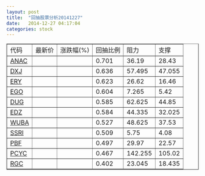 ```yaml
---
layout: post
title:  "回抽股票分析20141227"
date:   2014-12-27 04:17:04
categories: stock
---
```

<script type="text/javascript">
var stockList = []
stockList.push('gb_anac');
stockList.push('gb_dxj');
stockList.push('gb_ery');
stockList.push('gb_ego');
stockList.push('gb_dug');
stockList.push('gb_edz');
stockList.push('gb_wuba');
stockList.push('gb_ssri');
stockList.push('gb_pbf');
stockList.push('gb_pcyc');
stockList.push('gb_rgc');
</script>
<table border="1">
 <tr>
 <td>代码</td>
 <td>最新价</td>
 <td>涨跌幅(%)</td>
 <td>回抽比例</td>
 <td>阻力</td>
 <td>支撑</td>
</tr>
  <tr id="anac">
  <td><a href="http://stock.finance.sina.com.cn/usstock/quotes/ANAC.html" target="_blank">ANAC</a></td><td></td><td></td><td>0.701</td><td>36.19</td><td>28.43</td></tr>
  <tr id="dxj">
  <td><a href="http://stock.finance.sina.com.cn/usstock/quotes/DXJ.html" target="_blank">DXJ</a></td><td></td><td></td><td>0.636</td><td>57.495</td><td>47.055</td></tr>
  <tr id="ery">
  <td><a href="http://stock.finance.sina.com.cn/usstock/quotes/ERY.html" target="_blank">ERY</a></td><td></td><td></td><td>0.623</td><td>26.62</td><td>16.46</td></tr>
  <tr id="ego">
  <td><a href="http://stock.finance.sina.com.cn/usstock/quotes/EGO.html" target="_blank">EGO</a></td><td></td><td></td><td>0.604</td><td>7.265</td><td>5.42</td></tr>
  <tr id="dug">
  <td><a href="http://stock.finance.sina.com.cn/usstock/quotes/DUG.html" target="_blank">DUG</a></td><td></td><td></td><td>0.585</td><td>62.625</td><td>44.85</td></tr>
  <tr id="edz">
  <td><a href="http://stock.finance.sina.com.cn/usstock/quotes/EDZ.html" target="_blank">EDZ</a></td><td></td><td></td><td>0.584</td><td>44.335</td><td>32.025</td></tr>
  <tr id="wuba">
  <td><a href="http://stock.finance.sina.com.cn/usstock/quotes/WUBA.html" target="_blank">WUBA</a></td><td></td><td></td><td>0.527</td><td>48.625</td><td>37.53</td></tr>
  <tr id="ssri">
  <td><a href="http://stock.finance.sina.com.cn/usstock/quotes/SSRI.html" target="_blank">SSRI</a></td><td></td><td></td><td>0.509</td><td>5.75</td><td>4.08</td></tr>
  <tr id="pbf">
  <td><a href="http://stock.finance.sina.com.cn/usstock/quotes/PBF.html" target="_blank">PBF</a></td><td></td><td></td><td>0.497</td><td>29.97</td><td>22.57</td></tr>
  <tr id="pcyc">
  <td><a href="http://stock.finance.sina.com.cn/usstock/quotes/PCYC.html" target="_blank">PCYC</a></td><td></td><td></td><td>0.467</td><td>142.255</td><td>105.02</td></tr>
  <tr id="rgc">
  <td><a href="http://stock.finance.sina.com.cn/usstock/quotes/RGC.html" target="_blank">RGC</a></td><td></td><td></td><td>0.402</td><td>23.045</td><td>18.435</td></tr>
</table>
